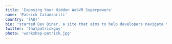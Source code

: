 ```yaml
---
title: 'Exposing Your Hidden WebVR Superpowers'
name: 'Patrick Catanzariti'
country: '(AU)'
bio: "started Dev Diner, a site that aims to help developers navigate the world of emerging tech. He spends his days building demos with VR, AR, the Internet of Things and AI. Lots of abbreviations really. "
twitter: 'thatpatrickguy'
photo: 'workshop-patrick.jpg'
---
```

